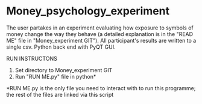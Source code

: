# Money_psychology_experiment

The user partakes in an experiment evaluating how exposure to symbols of money change the way they behave (a detailed explanation is in the "READ ME" file in "Money_experiment GIT"). All participant's results are written to a single csv. Python back end with PyQT GUI. 

RUN INSTRUCTONS
1. Set directory to Money_experiment GIT
2. Run "RUN ME.py" file in python*

*RUN ME.py is the only file you need to interact with to run this programme; the rest of the files are linked via this script
